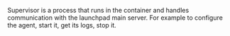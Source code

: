 Supervisor is a process that runs in the container and handles communication with the launchpad main server.
For example to configure the agent, start it, get its logs, stop it.
